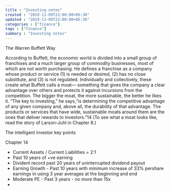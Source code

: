 ```yaml
---
title : "Investing notes"
created : "2019-11-09T22:00:00+05:30"
updated : "2019-11-09T22:00:00+05:30"
categories : ["finance"]
tags : ["finance"]
summary : "Investing notes"
---
```


The Warren Buffett Way

According to Buffett, the economic world is divided into a small
group of franchises and a much larger group of commodity businesses,
most of which are not worth purchasing. He defines a franchise as a
company whose product or service (1) is needed or desired, (2) has no
close substitute, and (3) is not regulated.
Individually and collectively, these create what Buffett calls a moat—
something that gives the company a clear advantage over others and protects it against incursions from the competition. The bigger the moat, the
more sustainable, the better he likes it. “The key to investing,” he says,“is determining the competitive advantage of any given company and,
above all, the durability of that advantage. The products or services that
have wide, sustainable moats around them are the ones that deliver rewards to investors.”14 (To see what a moat looks like, read the story of
Larson-Juhl in Chapter 8.)


The intelligent investor key points

Chapter 14
- Current Assets / Current Liabilities = 2:1
- Past 10 years of +ve earning
- Divident record past 20 years of uninterrupted dividend payout
- Earning Growth - Past 10 years with minimum increase of 33% pershare earnings in using 3 year averages at the beginning and end
- Moderate PE - Past 3 years - no more than 15x
-